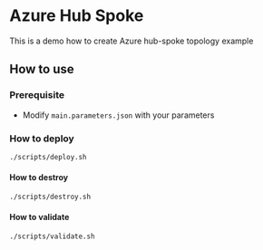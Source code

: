 # Azure Hub Spoke

This is a demo how to create 
Azure hub-spoke topology example

## How to use

### Prerequisite

- Modify `main.parameters.json` with your parameters

### How to deploy

```bash
./scripts/deploy.sh
```

#### How to destroy

```bash
./scripts/destroy.sh
```

#### How to validate

```bash
./scripts/validate.sh
```